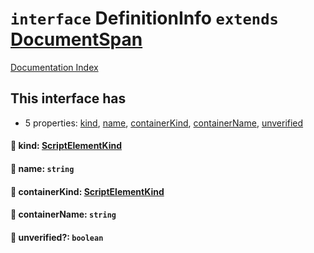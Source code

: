 # `interface` DefinitionInfo `extends` [DocumentSpan](../private.interface.DocumentSpan/README.md)

[Documentation Index](../README.md)

## This interface has

- 5 properties:
[kind](#-kind-scriptelementkind),
[name](#-name-string),
[containerKind](#-containerkind-scriptelementkind),
[containerName](#-containername-string),
[unverified](#-unverified-boolean)


#### 📄 kind: [ScriptElementKind](../private.enum.ScriptElementKind/README.md)



#### 📄 name: `string`



#### 📄 containerKind: [ScriptElementKind](../private.enum.ScriptElementKind/README.md)



#### 📄 containerName: `string`



#### 📄 unverified?: `boolean`



